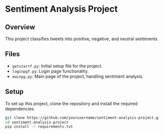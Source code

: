 # Sentiment Analysis Project

## Overview
This project classifies tweets into positive, negative, and neutral sentiments.

## Files
- `getstartf.py`: Initial setup file for the project.
- `loginpgf.py`: Login page functionality.
- `mainpg.py`: Main page of the project, handling sentiment analysis.

## Setup
To set up this project, clone the repository and install the required dependencies.
```bash
git clone https://github.com/yourusername/sentiment-analysis-project.git
cd sentiment-analysis-project
pip install -r requirements.txt

